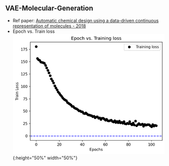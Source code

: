 ## VAE-Molecular-Generation  
- Ref paper: [Automatic chemical design using a data-driven continuous representation of molecules - 2018](https://arxiv.org/abs/1610.02415)
- Epoch vs. Train loss  
   ![plot](https://github.com/tuantla80/VAE-Molecular-Generation/blob/main/test/Epoch%20vs.%20Training%20loss.png) {:height="50%" width="50%"}
